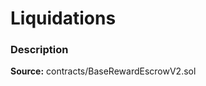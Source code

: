 # Liquidations

### Description <a id="description"></a>

**Source:** contracts/BaseRewardEscrowV2.sol

